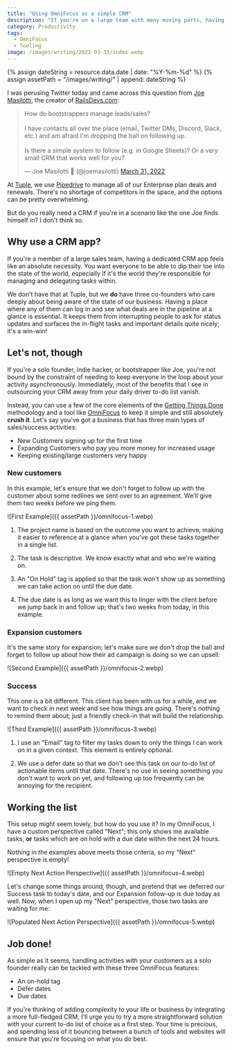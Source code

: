 ```yaml
---
title: "Using OmniFocus as a simple CRM"
description: "If you're on a large team with many moving parts, having a CRM is an absolute necessity. But how long can you get by without one if you're a solo founder or indie hacker? Quite a while, if you've got a tool like OmniFocus at hand."
category: Productivity
tags:
  - OmniFocus
  - Tooling
image: /images/writing/2022-03-31/index.webp
---
```


{% assign dateString = resource.data.date | date: "%Y-%m-%d" %}
{% assign assetPath = "/images/writing/" | append: dateString %}

I was perusing Twitter today and came across this question from [Joe Masilotti](https://twitter.com/joemasilotti), the creator of [RailsDevs.com](https://railsdevs.com/):

<blockquote x-data="twitterEmbed" class="twitter-tweet" data-align="center" data-dnt="true" data-theme="dark"><p lang="en" dir="ltr">How do bootstrappers manage leads/sales?<br><br>I have contacts all over the place (email, Twitter DMs, Discord, Slack, etc.) and am afraid I&#39;m dropping the ball on following up.<br><br>Is there a simple system to follow (e.g. in Google Sheets)? Or a very small CRM that works well for you?</p>&mdash; Joe Masilotti 📗 (@joemasilotti) <a href="https://twitter.com/joemasilotti/status/1509513582685294593?ref_src=twsrc%5Etfw">March 31, 2022</a></blockquote>

At [Tuple](https://tuple.app), we use [Pipedrive](https://pipedrive.com) to manage all of our Enterprise plan deals and renewals. There's no shortage of competitors in the space, and the options can be pretty overwhelming.

But do you really need a CRM if you're in a scenario like the one Joe finds himself in? I don't think so.

## Why use a CRM app?

If you're a member of a large sales team, having a dedicated CRM app feels like an absolute necessity. You want everyone to be able to dip their toe into the state of the world, especially if it's the world they're responsible for managing and delegating tasks within.

We don't have that at Tuple, but we **do** have three co-founders who care deeply about being aware of the state of our business. Having a place where any of them can log in and see what deals are in the pipeline at a glance is essential. It keeps them from interrupting people to ask for status updates and surfaces the in-flight tasks and important details quite nicely; it's a win-win!

## Let's not, though

If you're a solo founder, indie hacker, or bootstrapper like Joe, you're not bound by the constraint of needing to keep everyone in the loop about your activity asynchronously. Immediately, most of the benefits that I see in outsourcing your CRM away from your daily driver to-do list vanish.

Instead, you can use a few of the core elements of the [Getting Things Done](https://gettingthingsdone.com) methodology and a tool like [OmniFocus](https://omnifocus.com) to keep it simple and still absolutely **crush it**. Let's say you've got a business that has three main types of sales/success activities:

- New Customers signing up for the first time
- Expanding Customers who pay you more money for increased usage
- Keeping existing/large customers very happy

### New customers

In this example, let's ensure that we don't forget to follow up with the customer about some redlines we sent over to an agreement. We'll give them two weeks before we ping them.

![First Example]({{ assetPath }}/omnifocus-1.webp)

1. The project name is based on the outcome you want to achieve, making it easier to reference at a glance when you've got these tasks together in a single list.

2. The task is descriptive. We know exactly what and who we're waiting on.

3. An "On Hold" tag is applied so that the task won't show up as something we can take action on until the due date.

4. The due date is as long as we want this to linger with the client before we jump back in and follow up; that's two weeks from today, in this example.

### Expansion customers

It's the same story for expansion; let's make sure we don't drop the ball and forget to follow up about how their ad campaign is doing so we can upsell:

![Second Example]({{ assetPath }}/omnifocus-2.webp)

### Success

This one is a bit different. This client has been with us for a while, and we want to check in next week and see how things are going. There's nothing to remind them about; just a friendly check-in that will build the relationship.

![Third Example]({{ assetPath }}/omnifocus-3.webp)

1. I use an "Email" tag to filter my tasks down to only the things I can work on in a given context. This element is entirely optional.

2. We use a defer date so that we don't see this task on our to-do list of actionable items until that date. There's no use in seeing something you don't want to work on yet, and following up too frequently can be annoying for the recipient.

## Working the list

This setup might seem lovely, but how do you use it? In my OmniFocus, I have a custom perspective called "Next"; this only shows me available tasks, **or** tasks which are on hold with a due date within the next 24 hours.

Nothing in the examples above meets those criteria, so my "Next" perspective is empty!

![Empty Next Action Perspective]({{ assetPath }}/omnifocus-4.webp)

Let's change some things around, though, and pretend that we deferred our Success task to today's date, and our Expansion follow-up is due today as well. Now, when I open up my "Next" perspective, those two tasks are waiting for me:

![Populated Next Action Perspective]({{ assetPath }}/omnifocus-5.webp)

## Job done!

As simple as it seems, handling activities with your customers as a solo founder really can be tackled with these three OmniFocus features:

- An on-hold tag
- Defer dates
- Due dates

If you're thinking of adding complexity to your life or business by integrating a more full-fledged CRM, I'll urge you to try a more straightforward solution with your current to-do list of choice as a first step. Your time is precious, and spending less of it bouncing between a bunch of tools and websites will ensure that you're focusing on what you do best.
